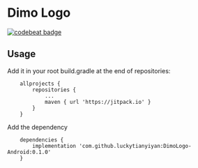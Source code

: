 Dimo Logo
===
[![codebeat badge](https://codebeat.co/badges/4e4a4566-e562-49b1-905b-fe2f796d0152)](https://codebeat.co/a/luckytianyiyan/projects/github-com-luckytianyiyan-dimologo-android-master)

Usage
---
Add it in your root build.gradle at the end of repositories:

```
	allprojects {
		repositories {
			...
			maven { url 'https://jitpack.io' }
		}
	}
```

Add the dependency

```
	dependencies {
		implementation 'com.github.luckytianyiyan:DimoLogo-Android:0.1.0'
	}
```